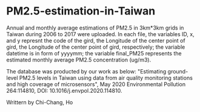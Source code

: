 # PM2.5-estimation-in-Taiwan
Annual and monthly average estimations of PM2.5 in 3km*3km grids in Taiwan during 2006 to 2017 were uploaded.
In each file, the variables ID, x, and y represnt the code of the gird, the Longitude of the center point of gird, the Longitude of the center point of gird, respectively; the variable datetime is in form of yyyymm; the variable final_PM25 represents the estimated monthly average PM2.5 concentration (ug/m3).

The database was producted by our work as below:
"Estimating ground-level PM2.5 levels in Taiwan using data from air quality monitoring stations and high coverage of microsensors", May 2020 Environmental Pollution 264:114810, DOI: 10.1016/j.envpol.2020.114810.


Writtern by Chi-Chang, Ho
